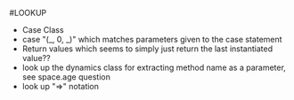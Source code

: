 #LOOKUP

* Case Class
*  case "(\_, 0, \_)" which matches parameters given to the case statement
* Return values which seems to simply just return the last instantiated value??
* look up the dynamics class for extracting method name as a parameter, see space.age question
* look up "=>" notation
